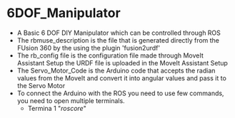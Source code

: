 # 6DOF_Manipulator
- A Basic 6 DOF DIY Manipulator which can be controlled through ROS 
- The rbmuse_description is the file that is generated directly from the FUsion 360 by the using the plugin 'fusion2urdf'
- The rb_config file is the configuration file made through MoveIt Assistant Setup the URDF file is uploaded in the MoveIt Assistant Setup
- The Servo_Motor_Code is the Arduino code that accepts the radian values from the MoveIt and convert it into angular values and pass it to the Servo Motor
- To connect the Arduino with the ROS you need to use few commands, you need to open multiple terminals.
   - Termina 1 "_roscore_"
